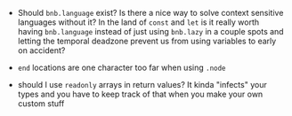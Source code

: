 - Should `bnb.language` exist? Is there a nice way to solve context sensitive languages without it? In the land of `const` and `let` is it really worth having `bnb.language` instead of just using `bnb.lazy` in a couple spots and letting the temporal deadzone prevent us from using variables to early on accident?

- `end` locations are one character too far when using `.node`

- should I use `readonly` arrays in return values? It kinda "infects" your types and you have to keep track of that when you make your own custom stuff
